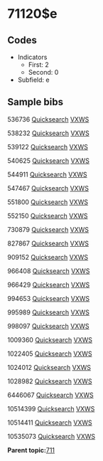# 71120$e

## Codes

-   Indicators
    -   First: 2
    -   Second: 0
-   Subfield: e

## Sample bibs

536736 [Quicksearch](https://search.library.yale.edu/catalog/536736) [VXWS](http://prodorbis.library.yale.edu:7014/vxws/GetHoldingsService?bibId=536736)

538232 [Quicksearch](https://search.library.yale.edu/catalog/538232) [VXWS](http://prodorbis.library.yale.edu:7014/vxws/GetHoldingsService?bibId=538232)

539122 [Quicksearch](https://search.library.yale.edu/catalog/539122) [VXWS](http://prodorbis.library.yale.edu:7014/vxws/GetHoldingsService?bibId=539122)

540625 [Quicksearch](https://search.library.yale.edu/catalog/540625) [VXWS](http://prodorbis.library.yale.edu:7014/vxws/GetHoldingsService?bibId=540625)

544911 [Quicksearch](https://search.library.yale.edu/catalog/544911) [VXWS](http://prodorbis.library.yale.edu:7014/vxws/GetHoldingsService?bibId=544911)

547467 [Quicksearch](https://search.library.yale.edu/catalog/547467) [VXWS](http://prodorbis.library.yale.edu:7014/vxws/GetHoldingsService?bibId=547467)

551800 [Quicksearch](https://search.library.yale.edu/catalog/551800) [VXWS](http://prodorbis.library.yale.edu:7014/vxws/GetHoldingsService?bibId=551800)

552150 [Quicksearch](https://search.library.yale.edu/catalog/552150) [VXWS](http://prodorbis.library.yale.edu:7014/vxws/GetHoldingsService?bibId=552150)

730879 [Quicksearch](https://search.library.yale.edu/catalog/730879) [VXWS](http://prodorbis.library.yale.edu:7014/vxws/GetHoldingsService?bibId=730879)

827867 [Quicksearch](https://search.library.yale.edu/catalog/827867) [VXWS](http://prodorbis.library.yale.edu:7014/vxws/GetHoldingsService?bibId=827867)

909152 [Quicksearch](https://search.library.yale.edu/catalog/909152) [VXWS](http://prodorbis.library.yale.edu:7014/vxws/GetHoldingsService?bibId=909152)

966408 [Quicksearch](https://search.library.yale.edu/catalog/966408) [VXWS](http://prodorbis.library.yale.edu:7014/vxws/GetHoldingsService?bibId=966408)

966429 [Quicksearch](https://search.library.yale.edu/catalog/966429) [VXWS](http://prodorbis.library.yale.edu:7014/vxws/GetHoldingsService?bibId=966429)

994653 [Quicksearch](https://search.library.yale.edu/catalog/994653) [VXWS](http://prodorbis.library.yale.edu:7014/vxws/GetHoldingsService?bibId=994653)

995989 [Quicksearch](https://search.library.yale.edu/catalog/995989) [VXWS](http://prodorbis.library.yale.edu:7014/vxws/GetHoldingsService?bibId=995989)

998097 [Quicksearch](https://search.library.yale.edu/catalog/998097) [VXWS](http://prodorbis.library.yale.edu:7014/vxws/GetHoldingsService?bibId=998097)

1009360 [Quicksearch](https://search.library.yale.edu/catalog/1009360) [VXWS](http://prodorbis.library.yale.edu:7014/vxws/GetHoldingsService?bibId=1009360)

1022405 [Quicksearch](https://search.library.yale.edu/catalog/1022405) [VXWS](http://prodorbis.library.yale.edu:7014/vxws/GetHoldingsService?bibId=1022405)

1024012 [Quicksearch](https://search.library.yale.edu/catalog/1024012) [VXWS](http://prodorbis.library.yale.edu:7014/vxws/GetHoldingsService?bibId=1024012)

1028982 [Quicksearch](https://search.library.yale.edu/catalog/1028982) [VXWS](http://prodorbis.library.yale.edu:7014/vxws/GetHoldingsService?bibId=1028982)

6446067 [Quicksearch](https://search.library.yale.edu/catalog/6446067) [VXWS](http://prodorbis.library.yale.edu:7014/vxws/GetHoldingsService?bibId=6446067)

10514399 [Quicksearch](https://search.library.yale.edu/catalog/10514399) [VXWS](http://prodorbis.library.yale.edu:7014/vxws/GetHoldingsService?bibId=10514399)

10514411 [Quicksearch](https://search.library.yale.edu/catalog/10514411) [VXWS](http://prodorbis.library.yale.edu:7014/vxws/GetHoldingsService?bibId=10514411)

10535073 [Quicksearch](https://search.library.yale.edu/catalog/10535073) [VXWS](http://prodorbis.library.yale.edu:7014/vxws/GetHoldingsService?bibId=10535073)

**Parent topic:**[711](../../tags/711/711.md)

